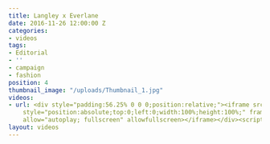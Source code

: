 ```yaml
---
title: Langley x Everlane
date: 2016-11-26 12:00:00 Z
categories:
- videos
tags:
- Editorial
- ''
- campaign
- fashion
position: 4
thumbnail_image: "/uploads/Thumbnail_1.jpg"
videos:
- url: <div style="padding:56.25% 0 0 0;position:relative;"><iframe src="https://player.vimeo.com/video/209160408?autoplay=1&title=0&byline=0&portrait=0"
    style="position:absolute;top:0;left:0;width:100%;height:100%;" frameborder="0"
    allow="autoplay; fullscreen" allowfullscreen></iframe></div><script src="https://player.vimeo.com/api/player.js"></script>
layout: videos
---
```


